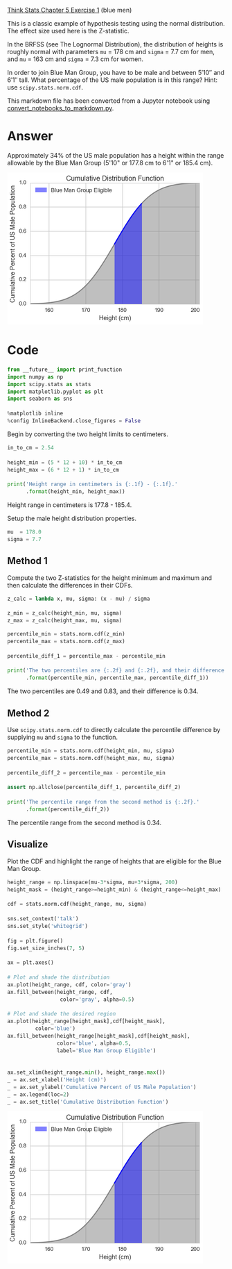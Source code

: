 
[Think Stats Chapter 5 Exercise 1](http://greenteapress.com/thinkstats2/html/thinkstats2006.html#toc50) (blue men)

This is a classic example of hypothesis testing using the normal distribution.  The effect size used here is the Z-statistic. 

In the BRFSS (see The Lognormal Distribution), the distribution of heights is roughly normal with parameters `mu` = 178 cm and `sigma` = 7.7 cm for men, and `mu` = 163 cm and `sigma` = 7.3 cm for women.

In order to join Blue Man Group, you have to be male and between 5′10″ and 6′1″ tall. What percentage of the US male population is in this range? Hint: use `scipy.stats.norm.cdf`.

This markdown file has been converted from a Jupyter notebook using [convert_notebooks_to_markdown.py](./convert_notebooks_to_markdown.py).

# Answer





Approximately 34% of the US male population has a height within the range allowable by the Blue Man Group (5'10" or 177.8 cm to 6'1" or 185.4 cm).




![](5-1-blue_men/output_1_1.png)


# Code



```python
from __future__ import print_function
import numpy as np
import scipy.stats as stats
import matplotlib.pyplot as plt
import seaborn as sns

%matplotlib inline
%config InlineBackend.close_figures = False
```


Begin by converting the two height limits to centimeters.



```python
in_to_cm = 2.54

height_min = (5 * 12 + 10) * in_to_cm
height_max = (6 * 12 + 1) * in_to_cm

print('Height range in centimeters is {:.1f} - {:.1f}.'
      .format(height_min, height_max))
```


Height range in centimeters is 177.8 - 185.4.


Setup the male height distribution properties.



```python
mu  = 178.0
sigma = 7.7
```


## Method 1

Compute the two Z-statistics for the height minimum and maximum and then calculate the differences in their CDFs.



```python
z_calc = lambda x, mu, sigma: (x - mu) / sigma

z_min = z_calc(height_min, mu, sigma)
z_max = z_calc(height_max, mu, sigma)
```




```python
percentile_min = stats.norm.cdf(z_min)
percentile_max = stats.norm.cdf(z_max)

percentile_diff_1 = percentile_max - percentile_min

print('The two percentiles are {:.2f} and {:.2f}, and their difference is {:.2f}.'
      .format(percentile_min, percentile_max, percentile_diff_1))
```


The two percentiles are 0.49 and 0.83, and their difference is 0.34.


## Method 2

Use `scipy.stats.norm.cdf` to directly calculate the percentile difference by supplying `mu` and `sigma` to the function.



```python
percentile_min = stats.norm.cdf(height_min, mu, sigma)
percentile_max = stats.norm.cdf(height_max, mu, sigma)

percentile_diff_2 = percentile_max - percentile_min

assert np.allclose(percentile_diff_1, percentile_diff_2)

print('The percentile range from the second method is {:.2f}.'
      .format(percentile_diff_2))
```


The percentile range from the second method is 0.34.


## Visualize

Plot the CDF and highlight the range of heights that are eligible for the Blue Man Group.



```python
height_range = np.linspace(mu-3*sigma, mu+3*sigma, 200)
height_mask = (height_range>=height_min) & (height_range<=height_max)

cdf = stats.norm.cdf(height_range, mu, sigma)

sns.set_context('talk')
sns.set_style('whitegrid')

fig = plt.figure()
fig.set_size_inches(7, 5)

ax = plt.axes()

# Plot and shade the distribution
ax.plot(height_range, cdf, color='gray')
ax.fill_between(height_range, cdf, 
                 color='gray', alpha=0.5)

# Plot and shade the desired region
ax.plot(height_range[height_mask],cdf[height_mask], 
         color='blue')
ax.fill_between(height_range[height_mask],cdf[height_mask], 
                color='blue', alpha=0.5, 
                label='Blue Man Group Eligible')


ax.set_xlim(height_range.min(), height_range.max())
_ = ax.set_xlabel('Height (cm)')
_ = ax.set_ylabel('Cumulative Percent of US Male Population')
_ = ax.legend(loc=2)
_ = ax.set_title('Cumulative Distribution Function')

```



![](5-1-blue_men/output_14_0.png)

